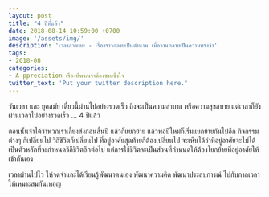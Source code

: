 ```yaml
---
layout: post
title: "4 ปีที่แล้ว"
date: 2018-08-14 10:59:00 +0700
image: '/assets/img/'
description: 'เวลาล่วงเลย - เรื่องราวกลายเป็นตำนาน เมื่อวานกลายเป็นความทรงจำ'
tags:
- 2018-08
categories:
- A-ppreciation เรื่องที่พวกเราต้องซาบซึ้งใจ
twitter_text: 'Put your twitter description here.'
---
```

วันเวลา และ ยุคสมัย  เดี๋ยวนี้ผ่านไปอย่างรวดเร็ว ถึงจะเป็นความลำบาก หรือความสุขสบาย แต่เวลาก็ยังผ่านเวลาไปอย่างรวดเร็ว ... 4 ปีแล้ว

ตอนนั้นจำได้ว่าพวกเราเลี้ยงส่งก่อนสิ้นปี แล้วก็แยกย้าย แล้วพอปีใหม่ก็เริ่มแยกย้ายกันไปอีก กิจกรรมต่างๆ ก็เปลี่ยนไป วิถีชีวิตก็เปลี่ยนไป ที่อยู่อาศัยสุดท้ายก็ต้องเปลี่ยนไป จะเห็นได้ว่าที่อยู่อาศัยจะไม่ได้เป็นตัวหลักที่จะกำหนดวิถีชีวิตอีกต่อไป แต่การใช้ชีวิตจะเป็นส่วนที่กำหนดให้ต้องโยกย้ายที่อยู่อาศัยให้เข้ากันเอง

เวลาผ่านไปไว ให้จดจำและได้เรียนรู้พัฒนาตนเอง พัฒนาความคิด พัฒนาประสบการณ์ ไปกับกาลเวลา ให้เหมาะสมกันเทอญ
